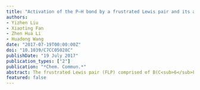 ```yaml
---
title: "Activation of the P–H bond by a frustrated Lewis pair and its application in catalytic Z-selective hydrophosphonylation of terminal ynones"
authors:
- Yizhen Liu
- Xiaoting Fan
- Zhen Hua Li
- Huadong Wang
date: "2017-07-19T00:00:00Z"
doi: "10.1039/C7CC05028C"
publishDate: "19 July 2017" 
publication_types: ["2"]
publication: "*Chem. Commun.*"
abstract: The frustrated Lewis pair (FLP) comprised of B(C<sub>6</sub>F<sub>5</sub>)<sub>3</sub> and 1,2,2,6,6-pentamethylpiperidine (PMP) can efficiently catalyze Z-selective hydrophosphonylation of terminal ynones with a Z/E selectivity of up to 20 : 1. Mechanistic studies suggest that the trans arrangement of the phosphite nucleophilic attack and hydrogen bond formation on the alkyne moiety is responsible for the observed Z-selectivity.
featured: false
---
```



